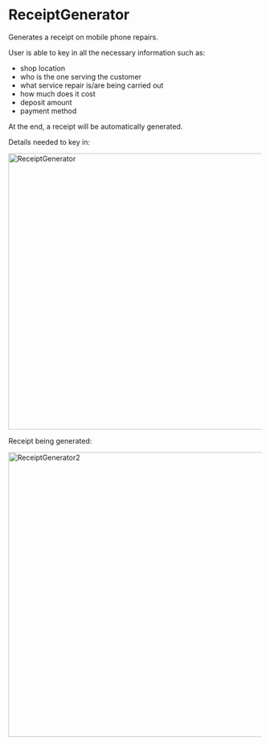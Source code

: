 # ReceiptGenerator
Generates a receipt on mobile phone repairs.  

User is able to key in all the necessary information such as:
- shop location
- who is the one serving the customer
- what service repair is/are being carried out
- how much does it cost
- deposit amount 
- payment method  
  
At the end, a receipt will be automatically generated.

Details needed to key in:  

<img width="550" alt="ReceiptGenerator" src="https://user-images.githubusercontent.com/88428142/196016175-6ab31422-3a15-4c0f-b603-65f15318055f.png">

Receipt being generated:  

<img width="567" alt="ReceiptGenerator2" src="https://user-images.githubusercontent.com/88428142/196016546-a98d61a1-a44b-493e-acf2-a3d11fcd40b6.png">

